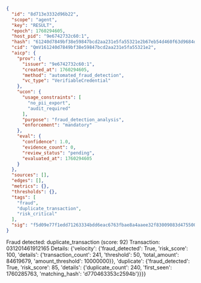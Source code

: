 ```json
{
  "id": "8d713e3332d96b22",
  "scope": "agent",
  "key": "RESULT",
  "epoch": 1760294605,
  "host_pid": "9e6742732c60:1",
  "hash": "61240d7849bf38e59847bcd2aa231e5fa55321e2b67eb54d460f63d9684d7d23",
  "cid": "QmV161240d7849bf38e59847bcd2aa231e5fa55321e2",
  "aicp": {
    "prov": {
      "issuer": "9e6742732c60:1",
      "created_at": 1760294605,
      "method": "automated_fraud_detection",
      "vc_type": "VerifiableCredential"
    },
    "ucon": {
      "usage_constraints": [
        "no_pii_export",
        "audit_required"
      ],
      "purpose": "fraud_detection_analysis",
      "enforcement": "mandatory"
    },
    "eval": {
      "confidence": 1.0,
      "evidence_count": 0,
      "review_status": "pending",
      "evaluated_at": 1760294605
    }
  },
  "sources": [],
  "edges": [],
  "metrics": {},
  "thresholds": {},
  "tags": [
    "fraud",
    "duplicate_transaction",
    "risk_critical"
  ],
  "sig": "f5d09e77f1edd71263334bdd6eac6763fbae8a4aaee32f83009083d4755002ea"
}
```

Fraud detected: duplicate_transaction (score: 92)
Transaction: 031201461912165
Details: {'velocity': {'fraud_detected': True, 'risk_score': 100, 'details': {'transaction_count': 241, 'threshold': 50, 'total_amount': 84619679, 'amount_threshold': 10000000}}, 'duplicate': {'fraud_detected': True, 'risk_score': 85, 'details': {'duplicate_count': 240, 'first_seen': 1760285763, 'matching_hash': 'd770463353c2594b'}}}}